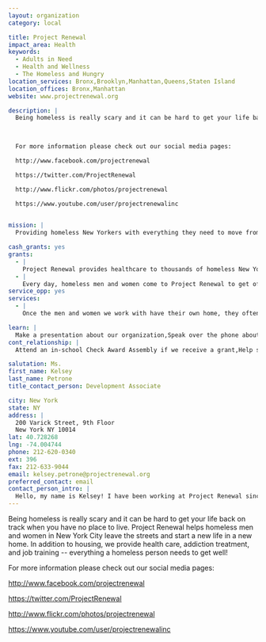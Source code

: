 ```yaml
---
layout: organization
category: local

title: Project Renewal
impact_area: Health
keywords: 
  - Adults in Need
  - Health and Wellness
  - The Homeless and Hungry
location_services: Bronx,Brooklyn,Manhattan,Queens,Staten Island
location_offices: Bronx,Manhattan
website: www.projectrenewal.org

description: |
  Being homeless is really scary and it can be hard to get your life back on track when you have no place to live. Project Renewal helps homeless men and women in New York City leave the streets and start a new life in a new home. In addition to housing, we provide health care, addiction treatment, and job training -- everything a homeless person needs to get well!

  

  For more information please check out our social media pages:

  http://www.facebook.com/projectrenewal

  https://twitter.com/ProjectRenewal

  http://www.flickr.com/photos/projectrenewal

  https://www.youtube.com/user/projectrenewalinc

  
mission: |
  Providing homeless New Yorkers with everything they need to move from the streets to health, homes, and jobs.

cash_grants: yes
grants: 
  - |
    Project Renewal provides healthcare to thousands of homeless New Yorkers each year! A grant of $400 will pay for two people to get medical check ups and follow up care.
  - |
    Every day, homeless men and women come to Project Renewal to get off the streets and eat a warm meal. With $25, we can offer a homeless man or woman a hot shower, a healthy meal, and a safe place to rest.
service_opp: yes
services: 
  - |
    Once the men and women we work with have their own home, they often come to our food pantry to stock their kitchen cabinets. At Project Renewal, we are alway in need of canned goods and other non-perishable food items. A food drive would help our clients prepare healthy meals within their budget.

learn: |
  Make a presentation about our organization,Speak over the phone about our work
cont_relationship: |
  Attend an in-school Check Award Assembly if we receive a grant,Help students tell local newspapers and media about their grant and/or project with us

salutation: Ms.
first_name: Kelsey
last_name: Petrone
title_contact_person: Development Associate

city: New York
state: NY
address: |
  200 Varick Street, 9th Floor  
  New York NY 10014
lat: 40.728268
lng: -74.004744
phone: 212-620-0340
ext: 396
fax: 212-633-9044
email: kelsey.petrone@projectrenewal.org
preferred_contact: email
contact_person_intro: |
  Hello, my name is Kelsey! I have been working at Project Renewal since August of 2012, although we have had the pleasure of working with Common Cents since 2003! Here at Project Renewal, I work in our fundraising department, making sure we have enough money to help all the homeless men and women who come to us for recovery. I look forward to working with students like you who are dedicated to making New York City a better place for all of us!
---
```

Being homeless is really scary and it can be hard to get your life back on track when you have no place to live. Project Renewal helps homeless men and women in New York City leave the streets and start a new life in a new home. In addition to housing, we provide health care, addiction treatment, and job training -- everything a homeless person needs to get well!



For more information please check out our social media pages:

http://www.facebook.com/projectrenewal

https://twitter.com/ProjectRenewal

http://www.flickr.com/photos/projectrenewal

https://www.youtube.com/user/projectrenewalinc

